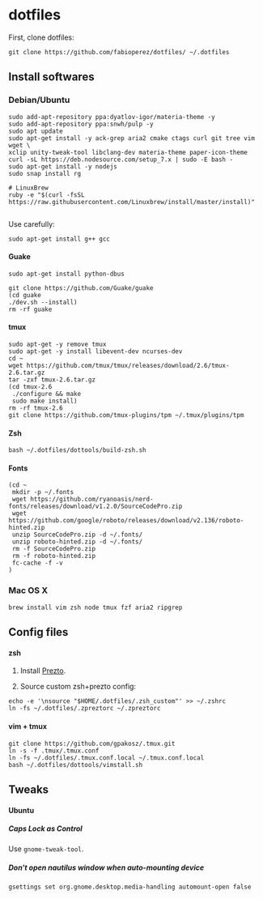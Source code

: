 # dotfiles

First, clone dotfiles:

```
git clone https://github.com/fabioperez/dotfiles/ ~/.dotfiles
```

## Install softwares
### Debian/Ubuntu
```
sudo add-apt-repository ppa:dyatlov-igor/materia-theme -y
sudo add-apt-repository ppa:snwh/pulp -y
sudo apt update
sudo apt-get install -y ack-grep aria2 cmake ctags curl git tree vim wget \
xclip unity-tweak-tool libclang-dev materia-theme paper-icon-theme
curl -sL https://deb.nodesource.com/setup_7.x | sudo -E bash -
sudo apt-get install -y nodejs
sudo snap install rg

# LinuxBrew
ruby -e "$(curl -fsSL https://raw.githubusercontent.com/Linuxbrew/install/master/install)"


```

Use carefully:
```
sudo apt-get install g++ gcc
```

#### Guake

    sudo apt-get install python-dbus

    git clone https://github.com/Guake/guake
    (cd guake
    ./dev.sh --install)
    rm -rf guake

#### tmux
    sudo apt-get -y remove tmux
    sudo apt-get -y install libevent-dev ncurses-dev
    cd ~
    wget https://github.com/tmux/tmux/releases/download/2.6/tmux-2.6.tar.gz
    tar -zxf tmux-2.6.tar.gz
    (cd tmux-2.6
     ./configure && make
     sudo make install)
    rm -rf tmux-2.6
    git clone https://github.com/tmux-plugins/tpm ~/.tmux/plugins/tpm
  
#### Zsh

    bash ~/.dotfiles/dottools/build-zsh.sh
    
#### Fonts
    
    (cd ~
     mkdir -p ~/.fonts
     wget https://github.com/ryanoasis/nerd-fonts/releases/download/v1.2.0/SourceCodePro.zip
     wget https://github.com/google/roboto/releases/download/v2.136/roboto-hinted.zip
     unzip SourceCodePro.zip -d ~/.fonts/
     unzip roboto-hinted.zip -d ~/.fonts/
     rm -f SourceCodePro.zip
     rm -f roboto-hinted.zip
     fc-cache -f -v
    )


### Mac OS X
```
brew install vim zsh node tmux fzf aria2 ripgrep
```
## Config files

#### zsh

1. Install [Prezto](https://github.com/sorin-ionescu/prezto).

2. Source custom zsh+prezto config:
```
echo -e '\nsource "$HOME/.dotfiles/.zsh_custom"' >> ~/.zshrc
ln -fs ~/.dotfiles/.zpreztorc ~/.zpreztorc
```

#### vim + tmux
```
git clone https://github.com/gpakosz/.tmux.git
ln -s -f .tmux/.tmux.conf
ln -fs ~/.dotfiles/.tmux.conf.local ~/.tmux.conf.local
bash ~/.dotfiles/dottools/vimstall.sh
```

## Tweaks

#### Ubuntu

##### Caps Lock as Control

Use `gnome-tweak-tool`.

##### Don't open nautilus window when auto-mounting device

    gsettings set org.gnome.desktop.media-handling automount-open false
